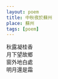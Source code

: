 ```yaml
---
layout: poem
title: 中秋夜於蘇州
place: 蘇州
tags: [poem]
---
```


秋露凝桂香     
月下望故鄉    
窗外地白處    
明月還是霜    
